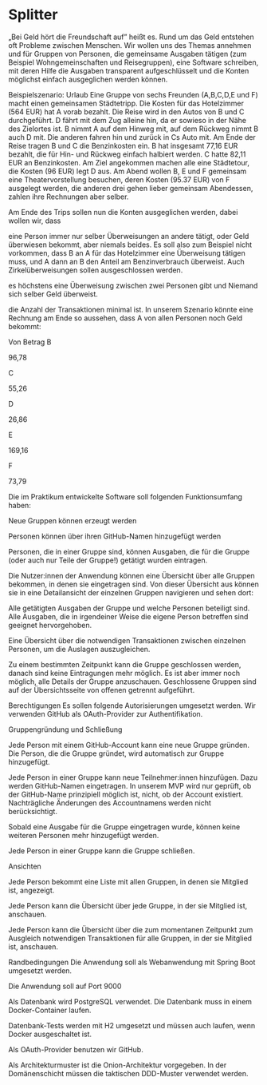 # Splitter
„Bei Geld hört die Freundschaft auf” heißt es. Rund um das Geld entstehen oft Probleme zwischen Menschen. Wir wollen uns des Themas annehmen und für Gruppen von Personen, die gemeinsame Ausgaben tätigen (zum Beispiel Wohngemeinschaften und Reisegruppen), eine Software schreiben, mit deren Hilfe die Ausgaben transparent aufgeschlüsselt und die Konten möglichst einfach ausgeglichen werden können.

Beispielszenario: Urlaub
Eine Gruppe von sechs Freunden (A,B,C,D,E und F) macht einen gemeinsamen Städtetripp. Die Kosten für das Hotelzimmer (564 EUR) hat A vorab bezahlt. Die Reise wird in den Autos von B und C durchgeführt. D fährt mit dem Zug alleine hin, da er sowieso in der Nähe des Zielortes ist. B nimmt A auf dem Hinweg mit, auf dem Rückweg nimmt B auch D mit. Die anderen fahren hin und zurück in Cs Auto mit. Am Ende der Reise tragen B und C die Benzinkosten ein. B hat insgesamt 77,16 EUR bezahlt, die für Hin- und Rückweg einfach halbiert werden. C hatte 82,11 EUR an Benzinkosten. Am Ziel angekommen machen alle eine Städtetour, die Kosten (96 EUR) legt D aus. Am Abend wollen B, E und F gemeinsam eine Theatervorstellung besuchen, deren Kosten (95.37 EUR) von F ausgelegt werden, die anderen drei gehen lieber gemeinsam Abendessen, zahlen ihre Rechnungen aber selber.

Am Ende des Trips sollen nun die Konten ausgeglichen werden, dabei wollen wir, dass

eine Person immer nur selber Überweisungen an andere tätigt, oder Geld überwiesen bekommt, aber niemals beides. Es soll also zum Beispiel nicht vorkommen, dass B an A für das Hotelzimmer eine Überweisung tätigen muss, und A dann an B den Anteil am Benzinverbrauch überweist. Auch Zirkelüberweisungen sollen ausgeschlossen werden.

es höchstens eine Überweisung zwischen zwei Personen gibt und Niemand sich selber Geld überweist.

die Anzahl der Transaktionen minimal ist.
In unserem Szenario könnte eine Rechnung am Ende so aussehen, dass A von allen Personen noch Geld bekommt:

Von	Betrag
B

96,78

C

55,26

D

26,86

E

169,16

F

73,79

Die im Praktikum entwickelte Software soll folgenden Funktionsumfang haben:

Neue Gruppen können erzeugt werden

Personen können über ihren GitHub-Namen hinzugefügt werden

Personen, die in einer Gruppe sind, können Ausgaben, die für die Gruppe (oder auch nur Teile der Gruppe!) getätigt wurden eintragen.

Die Nutzer:innen der Anwendung können eine Übersicht über alle Gruppen bekommen, in denen sie eingetragen sind. Von dieser Übersicht aus können sie in eine Detailansicht der einzelnen Gruppen navigieren und sehen dort:

Alle getätigten Ausgaben der Gruppe und welche Personen beteiligt sind. Alle Ausgaben, die in irgendeiner Weise die eigene Person betreffen sind geeignet hervorgehoben.

Eine Übersicht über die notwendigen Transaktionen zwischen einzelnen Personen, um die Auslagen auszugleichen.

Zu einem bestimmten Zeitpunkt kann die Gruppe geschlossen werden, danach sind keine Eintragungen mehr möglich. Es ist aber immer noch möglich, alle Details der Gruppe anzuschauen. Geschlossene Gruppen sind auf der Übersichtsseite von offenen getrennt aufgeführt.

Berechtigungen
Es sollen folgende Autorisierungen umgesetzt werden. Wir verwenden GitHub als OAuth-Provider zur Authentifikation.

Gruppengründung und Schließung

Jede Person mit einem GitHub-Account kann eine neue Gruppe gründen. Die Person, die die Gruppe gründet, wird automatisch zur Gruppe hinzugefügt.

Jede Person in einer Gruppe kann neue Teilnehmer:innen hinzufügen. Dazu werden GitHub-Namen eingetragen. In unserem MVP wird nur geprüft, ob der GitHub-Name prinzipiell möglich ist, nicht, ob der Account existiert. Nachträgliche Änderungen des Accountnamens werden nicht berücksichtigt.

Sobald eine Ausgabe für die Gruppe eingetragen wurde, können keine weiteren Personen mehr hinzugefügt werden.

Jede Person in einer Gruppe kann die Gruppe schließen.

Ansichten

Jede Person bekommt eine Liste mit allen Gruppen, in denen sie Mitglied ist, angezeigt.

Jede Person kann die Übersicht über jede Gruppe, in der sie Mitglied ist, anschauen.

Jede Person kann die Übersicht über die zum momentanen Zeitpunkt zum Ausgleich notwendigen Transaktionen für alle Gruppen, in der sie Mitglied ist, anschauen.

Randbedingungen
Die Anwendung soll als Webanwendung mit Spring Boot umgesetzt werden.

Die Anwendung soll auf Port 9000

Als Datenbank wird PostgreSQL verwendet. Die Datenbank muss in einem Docker-Container laufen.

Datenbank-Tests werden mit H2 umgesetzt und müssen auch laufen, wenn Docker ausgeschaltet ist.

Als OAuth-Provider benutzen wir GitHub.

Als Architekturmuster ist die Onion-Architektur vorgegeben. In der Domänenschicht müssen die taktischen DDD-Muster verwendet werden.
